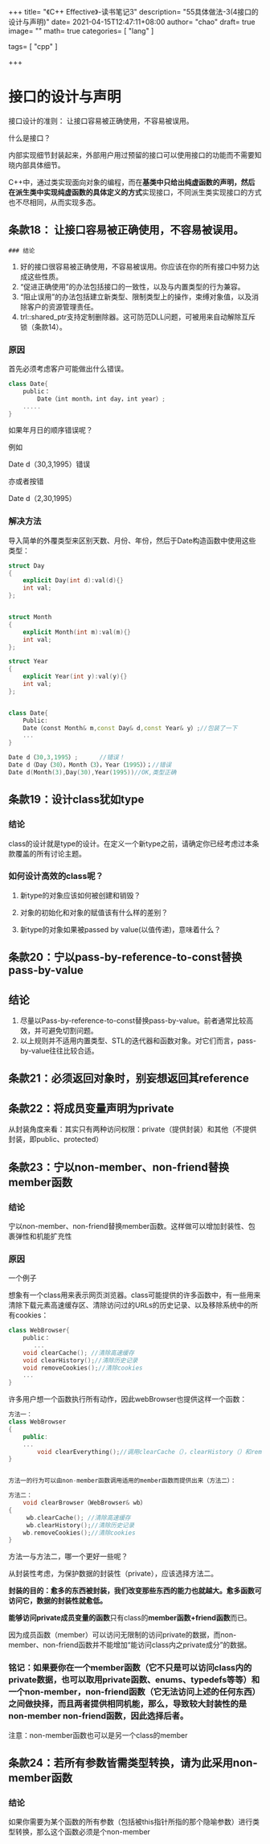 +++
title= "《C++ Effective》-读书笔记3"
description= "55具体做法-3(4接口的设计与声明)"
date= 2021-04-15T12:47:11+08:00
author= "chao"
draft= true
image= "" 
math= true
categories= [
    "lang"
]

tags=  [
    "cpp"
]

+++

# 接口的设计与声明

接口设计的准则：
				让接口容易被正确使用，不容易被误用。



什么是接口？

​			内部实现细节封装起来，外部用户用过预留的接口可以使用接口的功能而不需要知晓内部具体细节。

​			C++中，通过类实现面向对象的编程，而在**基类中只给出纯虚函数的声明，然后在派生类中实现纯虚函数的具体定义的方式**实现接口，不同派生类实现接口的方式也不尽相同，从而实现多态。



## 条款18：	让接口容易被正确使用，不容易被误用。

	### 结论

1. 好的接口很容易被正确使用，不容易被误用。你应该在你的所有接口中努力达成这些性质。
2. “促进正确使用”的办法包括接口的一致性，以及与内置类型的行为兼容。
3. “阻止误用”的办法包括建立新类型、限制类型上的操作，束缚对象值，以及消除客户的资源管理责任。
4. trl::shared_ptr支持定制删除器。这可防范DLL问题，可被用来自动解除互斥锁（条款14）。

### 原因

首先必须考虑客户可能做出什么错误。

~~~C++
class Date{
    public：
        Date（int month，int day，int year）;
    .....
}
~~~

如果年月日的顺序错误呢？

例如

Date d（30,3,1995）错误

亦或者按错

Date d（2,30,1995）

### 解决方法

导入简单的外覆类型来区别天数、月份、年份，然后于Date构造函数中使用这些类型：

~~~C++
struct Day
{
    explicit Day(int d):val(d){}
    int val;
};


struct Month
{
    explicit Month(int m):val(m){}
    int val;
};

struct Year
{
    explicit Year(int y):val(y){}
    int val;
};


class Date{
    Public:
	Date（const Month& m,const Day& d,const Year& y）;//包装了一下
    ...
}

Date d（30,3,1995）;		//错误！
Date d（Day（30），Month（3），Year（1995））；//错误
Date d(Month(3),Day(30),Year(1995))//OK,类型正确
~~~

## 条款19：设计class犹如type

### 结论

class的设计就是type的设计。在定义一个新type之前，请确定你已经考虑过本条款覆盖的所有讨论主题。

### 如何设计高效的class呢？

1. 新type的对象应该如何被创建和销毁？



2. 对象的初始化和对象的赋值该有什么样的差别？



3. 新type的对象如果被passed by value(以值传递)，意味着什么？





## 条款20：宁以pass-by-reference-to-const替换pass-by-value

## 结论

1. 尽量以Pass-by-reference-to-const替换pass-by-value。前者通常比较高效，并可避免切割问题。
2. 以上规则并不适用内置类型、STL的迭代器和函数对象。对它们而言，pass-by-value往往比较合适。



## 条款21：必须返回对象时，别妄想返回其reference







## 条款22：将成员变量声明为private

从封装角度来看：其实只有两种访问权限：private（提供封装）和其他（不提供封装，即public、protected）

## 条款23：宁以non-member、non-friend替换member函数

### 结论

宁以non-member、non-friend替换member函数。这样做可以增加封装性、包裹弹性和机能扩充性

### 原因

一个例子

想象有一个class用来表示网页浏览器。class可能提供的许多函数中，有一些用来清除下载元素高速缓存区、清除访问过的URLs的历史记录、以及移除系统中的所有cookies：

~~~C++
class WebBrowser{
    public：
       ...
    void clearCache(); //清除高速缓存
    void clearHistory();//清除历史记录
    void removeCookies();//清除cookies
    ...
}
~~~

许多用户想一个函数执行所有动作，因此webBrowser也提供这样一个函数：

~~~C++
方法一：
class WebBrowser
{
    public:
    ...
        void clearEverything();//调用clearCache（），clearHistory（）和removeCookies（）
}


方法一的行为可以由non-member函数调用适用的member函数而提供出来（方法二）：

方法二：
    void clearBrowser（WebBrowser& wb）
{
     wb.clearCache(); //清除高速缓存
     wb.clearHistory();//清除历史记录
    wb.removeCookies();//清除cookies
}
~~~



方法一与方法二，哪一个更好一些呢？

从封装性考虑，为保护数据的封装性（private），应该选择方法二。

**封装的目的：愈多的东西被封装，我们改变那些东西的能力也就越大。愈多函数可访问它，数据的封装性就愈低。**



**能够访问private成员变量的函数**只有class的**member函数+friend函数**而已。

因为成员函数（member）可以访问无限制的访问private的数据，而non-member、non-friend函数并不能增加“能访问class内之private成分”的数据。



### 铭记：如果要你在一个member函数（它不只是可以访问class内的private数据，也可以取用private函数、enums、typedefs等等）和一个non-member，non-friend函数（它无法访问上述的任何东西）之间做抉择，而且两者提供相同机能，那么，导致较大封装性的是non-member non-friend函数，因此选择后者。



注意：non-member函数也可以是另一个class的member

## 条款24：若所有参数皆需类型转换，请为此采用non-member函数

### 结论

如果你需要为某个函数的所有参数（包括被this指针所指的那个隐喻参数）进行类型转换，那么这个函数必须是个non-member

















